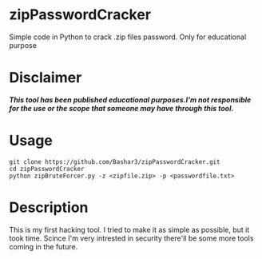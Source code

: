 # zipPasswordCracker
Simple code in Python to crack .zip files password. Only for educational purpose


# Disclaimer 
***This tool has been published educational purposes.I'm not responsible for the use or the scope that someone may have through this tool.***

# Usage 
```
git clone https://github.com/Bashar3/zipPasswordCracker.git
cd zipPasswordCracker
python zipBruteForcer.py -z <zipfile.zip> -p <passwordfile.txt>
```

# Description 
This is my first hacking tool. I tried to make it as simple as possible, but it took time. 
Scince I'm very intrested in security there'll be some more tools coming in the future.
